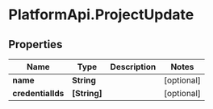 # PlatformApi.ProjectUpdate

## Properties

| Name              | Type         | Description | Notes      |
| ----------------- | ------------ | ----------- | ---------- |
| **name**          | **String**   |             | [optional] |
| **credentialIds** | **[String]** |             | [optional] |
